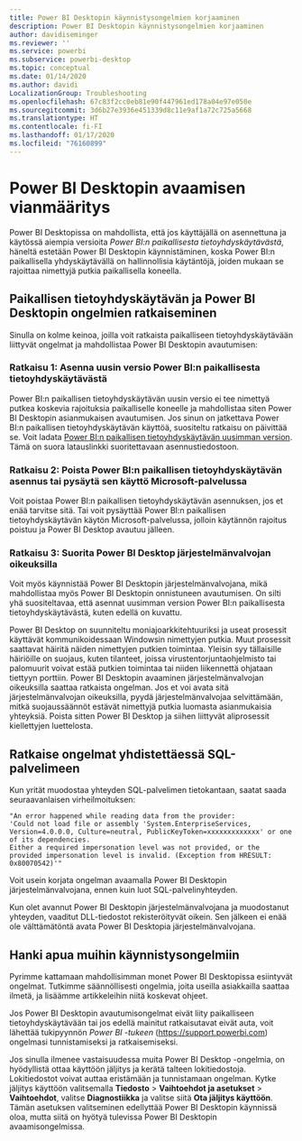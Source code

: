 ```yaml
---
title: Power BI Desktopin käynnistysongelmien korjaaminen
description: Power BI Desktopin käynnistysongelmien korjaaminen
author: davidiseminger
ms.reviewer: ''
ms.service: powerbi
ms.subservice: powerbi-desktop
ms.topic: conceptual
ms.date: 01/14/2020
ms.author: davidi
LocalizationGroup: Troubleshooting
ms.openlocfilehash: 67c83f2cc0eb81e90f447961ed178a04e97e050e
ms.sourcegitcommit: 3d6b27e3936e451339d8c11e9af1a72c725a5668
ms.translationtype: HT
ms.contentlocale: fi-FI
ms.lasthandoff: 01/17/2020
ms.locfileid: "76160899"
---
```

# <a name="troubleshoot-opening-power-bi-desktop"></a>Power BI Desktopin avaamisen vianmääritys

Power BI Desktopissa on mahdollista, että jos käyttäjällä on asennettuna ja käytössä aiempia versioita *Power BI:n paikallisesta tietoyhdyskäytävästä*, häneltä estetään Power BI Desktopin käynnistäminen, koska Power BI:n paikallisella yhdyskäytävällä on hallinnollisia käytäntöjä, joiden mukaan se rajoittaa nimettyjä putkia paikallisella koneella.

## <a name="resolve-issues-with-the-on-premises-data-gateway-and-power-bi-desktop"></a>Paikallisen tietoyhdyskäytävän ja Power BI Desktopin ongelmien ratkaiseminen

Sinulla on kolme keinoa, joilla voit ratkaista paikalliseen tietoyhdyskäytävään liittyvät ongelmat ja mahdollistaa Power BI Desktopin avautumisen:

### <a name="resolution-1-install-the-latest-version-of-power-bi-on-premises-data-gateway"></a>Ratkaisu 1: Asenna uusin versio Power BI:n paikallisesta tietoyhdyskäytävästä

Power BI:n paikallisen tietoyhdyskäytävän uusin versio ei tee nimettyä putkea koskevia rajoituksia paikalliselle koneelle ja mahdollistaa siten Power BI Desktopin asianmukaisen avautumisen. Jos sinun on jatkettava Power BI:n paikallisen tietoyhdyskäytävän käyttöä, suositeltu ratkaisu on päivittää se. Voit ladata [Power BI:n paikallisen tietoyhdyskäytävän uusimman version](https://go.microsoft.com/fwlink/?LinkId=698863). Tämä on suora latauslinkki suoritettavaan asennustiedostoon.

### <a name="resolution-2-uninstall-or-stop-the-power-bi-on-premises-data-gateway-microsoft-service"></a>Ratkaisu 2: Poista Power BI:n paikallisen tietoyhdyskäytävän asennus tai pysäytä sen käyttö Microsoft-palvelussa

Voit poistaa Power BI:n paikallisen tietoyhdyskäytävän asennuksen, jos et enää tarvitse sitä. Tai voit pysäyttää Power BI:n paikallisen tietoyhdyskäytävän käytön Microsoft-palvelussa, jolloin käytännön rajoitus poistuu ja Power BI Desktop avautuu jälleen.

### <a name="resolution-3-run-power-bi-desktop-with-administrator-privilege"></a>Ratkaisu 3: Suorita Power BI Desktop järjestelmänvalvojan oikeuksilla

Voit myös käynnistää Power BI Desktopin järjestelmänvalvojana, mikä mahdollistaa myös Power BI Desktopin onnistuneen avautumisen. On silti yhä suositeltavaa, että asennat uusimman version Power BI:n paikallisesta tietoyhdyskäytävästä, kuten edellä on kuvattu.

Power BI Desktop on suunniteltu moniajoarkkitehtuuriksi ja useat prosessit käyttävät kommunikoidessaan Windowsin nimettyjen putkia. Muut prosessit saattavat häiritä näiden nimettyjen putkien toimintaa. Yleisin syy tällaisille häiriöille on suojaus, kuten tilanteet, joissa virustentorjuntaohjelmisto tai palomuurit voivat estää putkien toimintaa tai niiden liikennettä ohjataan tiettyyn porttiin. Power BI Desktopin avaaminen järjestelmänvalvojan oikeuksilla saattaa ratkaista ongelman. Jos et voi avata sitä järjestelmänvalvojan oikeuksilla, pyydä järjestelmänvalvojaa selvittämään, mitkä suojaussäännöt estävät nimettyjä putkia luomasta asianmukaisia yhteyksiä. Poista sitten Power BI Desktop ja siihen liittyvät aliprosessit kiellettyjen luettelosta.

## <a name="resolve-issues-when-connecting-to-sql-server"></a>Ratkaise ongelmat yhdistettäessä SQL-palvelimeen

Kun yrität muodostaa yhteyden SQL-palvelimen tietokantaan, saatat saada seuraavanlaisen virheilmoituksen:

`"An error happened while reading data from the provider:`\
`'Could not load file or assembly 'System.EnterpriseServices, Version=4.0.0.0, Culture=neutral, PublicKeyToken=xxxxxxxxxxxxx' or one of its dependencies.`\
`Either a required impersonation level was not provided, or the provided impersonation level is invalid. (Exception from HRESULT: 0x80070542)'"`

Voit usein korjata ongelman avaamalla Power BI Desktopin järjestelmänvalvojana, ennen kuin luot SQL-palvelinyhteyden.

Kun olet avannut Power BI Desktopin järjestelmänvalvojana ja muodostanut yhteyden, vaaditut DLL-tiedostot rekisteröityvät oikein. Sen jälkeen ei enää ole välttämätöntä avata Power BI Desktopia järjestelmänvalvojana.

## <a name="get-help-with-other-launch-issues"></a>Hanki apua muihin käynnistysongelmiin

Pyrimme kattamaan mahdollisimman monet Power BI Desktopissa esiintyvät ongelmat. Tutkimme säännöllisesti ongelmia, joita useilla asiakkailla saattaa ilmetä, ja lisäämme artikkeleihin niitä koskevat ohjeet.

Jos Power BI Desktopin avautumisongelmat eivät liity paikalliseen tietoyhdyskäytävään tai jos edellä mainitut ratkaisutavat eivät auta, voit lähettää tukipyynnön *Power BI -tukeen* (<https://support.powerbi.com>) ongelmasi tunnistamiseksi ja ratkaisemiseksi.

Jos sinulla ilmenee vastaisuudessa muita Power BI Desktop -ongelmia, on hyödyllistä ottaa käyttöön jäljitys ja kerätä talteen lokitiedostoja. Lokitiedostot voivat auttaa eristämään ja tunnistamaan ongelman. Kytke jäljitys käyttöön valitsemalla **Tiedosto** > **Vaihtoehdot ja asetukset** > **Vaihtoehdot**, valitse **Diagnostiikka** ja valitse siitä **Ota jäljitys käyttöön**. Tämän asetuksen valitseminen edellyttää Power BI Desktopin käynnissä oloa, mutta siitä on hyötyä tulevissa Power BI Desktopin avaamisongelmissa.
